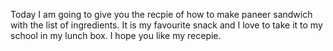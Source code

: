Today I am going to give you the recpie of how to make paneer sandwich with the list of ingredients.
It is my favourite snack and I love to take it to my school in my lunch box. I hope you like my recepie. 